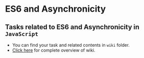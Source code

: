 # ES6 and Asynchronicity

## Tasks related to **ES6 and Asynchronicity** in `JavaScript`

- You can find your task and related contents in `wiki` folder.
- [Click here](https://workspace.konfinity.com/wiki/asynchronicity-wiki/-/wikis/01-Introduction) for complete overview of wiki.
